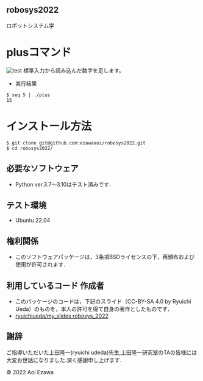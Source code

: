 ## robosys2022

ロボットシステム学

# plusコマンド
![test](http://github.com/ezawaaoi/robosys2022/actions/workflows/test.yml/badge.svg)
標準入力から読み込んだ数字を足します。

* 実行結果
```
$ seq 5 | ./plus
15
```
# インストール方法
```
$ git clone git@github.com:ezawaaoi/robosys2022.git
$ cd robosys2022/
```
## 必要なソフトウェア
* Python ver.3.7～3.10はテスト済みです.

## テスト環境
* Ubuntu 22.04

## 権利関係
* このソフトウェアパッケージは，3条項BSDライセンスの下，再頒布および使用が許可されます．

## 利用しているコード 作成者
  * このパッケージのコードは，下記のスライド（CC-BY-SA 4.0 by Ryuichi Ueda）のものを，本人の許可を得て自身の著作としたものです．
  * [ryuichiueda/my_slides robosys_2022](https://github.com/ryuichiueda/my_slides/tree/master/robosys_2022)

## 謝辞
ご指導いただいた上田隆一(ryuichi udeda)先生,上田隆一研究室のTAの皆様には大変お世話になりました.深く感謝申し上げます.

© 2022 Aoi Ezawa
